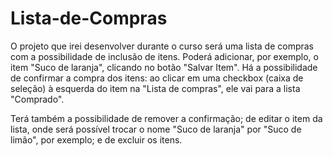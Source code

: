 # Lista-de-Compras

O projeto que irei desenvolver durante o curso será uma lista de compras com a possibilidade de inclusão de itens. Poderá adicionar, por exemplo, o item "Suco de laranja", clicando no botão "Salvar Item". Há a possibilidade de confirmar a compra dos itens: ao clicar em uma checkbox (caixa de seleção) à esquerda do item na "Lista de compras", ele vai para a lista "Comprado".

Terá também a possibilidade de remover a confirmação; de editar o item da lista, onde será possível trocar o nome "Suco de laranja" por "Suco de limão", por exemplo; e de excluir os itens.
